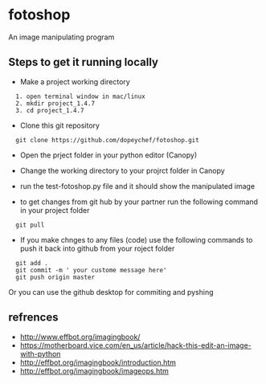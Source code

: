 # fotoshop
An image manipulating program

## Steps to get it running locally
* Make a project working directory
```
  1. open terminal window in mac/linux
  2. mkdir project_1.4.7
  3. cd project_1.4.7
```
* Clone this git repository
```
  git clone https://github.com/dopeychef/fotoshop.git
```
* Open the prject folder in your python editor (Canopy)
* Change the working directory to your projrct folder in Canopy

* run the test-fotoshop.py file and it should show the manipulated image

* to get changes from git hub by your partner run the following command in your project folder
```
  git pull
```

* If you make chnges to any files (code) use the following commands to push it back into github from your roject folder
```
  git add .
  git commit -m ' your custome message here'
  git push origin master
```

Or you can use the github desktop for commiting and pyshing

## refrences
* http://www.effbot.org/imagingbook/
* https://motherboard.vice.com/en_us/article/hack-this-edit-an-image-with-python
* http://effbot.org/imagingbook/introduction.htm
* http://effbot.org/imagingbook/imageops.htm
